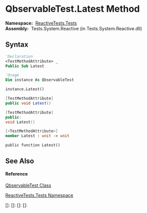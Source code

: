 # QbservableTest.Latest Method

**Namespace:**  [ReactiveTests.Tests](ReactiveTests.Tests\ReactiveTests.Tests.md)  
**Assembly:**  Tests.System.Reactive (in Tests.System.Reactive.dll)

## Syntax

```vb
'Declaration
<TestMethodAttribute> _
Public Sub Latest
```

```vb
'Usage
Dim instance As QbservableTest

instance.Latest()
```

```csharp
[TestMethodAttribute]
public void Latest()
```

```c++
[TestMethodAttribute]
public:
void Latest()
```

```fsharp
[<TestMethodAttribute>]
member Latest : unit -> unit 
```

```jscript
public function Latest()
```

## See Also

#### Reference

[QbservableTest Class](QbservableTest\QbservableTest.md)

[ReactiveTests.Tests Namespace](ReactiveTests.Tests\ReactiveTests.Tests.md)

[]: 
[]: 
[]: 
[]: 